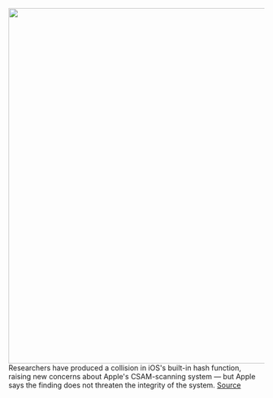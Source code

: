 <img src='https://cdn.vox-cdn.com/thumbor/YZVPAjaPtKtv3pQjBFXW9RARZBM=/0x0:2040x1360/1200x800/filters:focal(857x517:1183x843)/cdn.vox-cdn.com/uploads/chorus_image/image/69741506/acastro_180604_1777_apple_wwdc_0003.0.jpg' width='700px' /><br/>
Researchers have produced a collision in iOS's built-in hash function, raising new concerns about Apple's CSAM-scanning system — but Apple says the finding does not threaten the integrity of the system.
<a href='https://www.theverge.com/2021/8/18/22630439/apple-csam-neuralhash-collision-vulnerability-flaw-cryptography'> Source <a/>